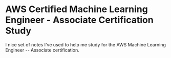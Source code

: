 # AWS Certified Machine Learning Engineer - Associate Certification Study

I nice set of notes I've used to help me study for the AWS Machine Learning Engineer -- Associate certification.

